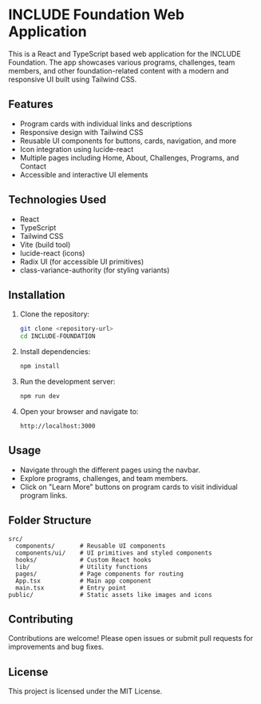 # INCLUDE Foundation Web Application

This is a React and TypeScript based web application for the INCLUDE Foundation. The app showcases various programs, challenges, team members, and other foundation-related content with a modern and responsive UI built using Tailwind CSS.

## Features

- Program cards with individual links and descriptions
- Responsive design with Tailwind CSS
- Reusable UI components for buttons, cards, navigation, and more
- Icon integration using lucide-react
- Multiple pages including Home, About, Challenges, Programs, and Contact
- Accessible and interactive UI elements

## Technologies Used

- React
- TypeScript
- Tailwind CSS
- Vite (build tool)
- lucide-react (icons)
- Radix UI (for accessible UI primitives)
- class-variance-authority (for styling variants)

## Installation

1. Clone the repository:
   ```bash
   git clone <repository-url>
   cd INCLUDE-FOUNDATION
   ```

2. Install dependencies:
   ```bash
   npm install
   ```

3. Run the development server:
   ```bash
   npm run dev
   ```

4. Open your browser and navigate to:
   ```
   http://localhost:3000
   ```

## Usage

- Navigate through the different pages using the navbar.
- Explore programs, challenges, and team members.
- Click on "Learn More" buttons on program cards to visit individual program links.

## Folder Structure

```
src/
  components/       # Reusable UI components
  components/ui/    # UI primitives and styled components
  hooks/            # Custom React hooks
  lib/              # Utility functions
  pages/            # Page components for routing
  App.tsx           # Main app component
  main.tsx          # Entry point
public/             # Static assets like images and icons
```

## Contributing

Contributions are welcome! Please open issues or submit pull requests for improvements and bug fixes.

## License

This project is licensed under the MIT License.
